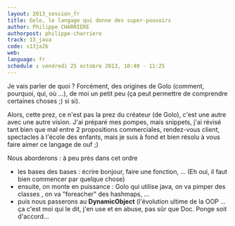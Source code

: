 ```yaml
---
layout: 2013_session_fr
title: Golo, le langage qui donne des super-pouvoirs
author: Philippe CHARRIÈRE
authorpost: philippe-charriere
track: 13_java
code: s13ja2b
web: 
language: fr
schedule : vendredi 25 octobre 2013, 10:40 - 11:25
---
```


Je vais parler de quoi ? Forcément, des origines de Golo (comment, pourquoi, qui, où ...), de moi un petit peu (ça peut permettre de comprendre certaines choses ;) si si).

Alors, cette prez, ce n'est pas la prez du créateur (de Golo), c'est une autre avec une autre vision. J'ai préparé mes pompes, mais snippets, j'ai révisé tant bien que mal entre 2 propositions commerciales, rendez-vous client, spectacles à l'école des enfants, mais je suis à fond et bien résolu à vous faire aimer ce langage de ouf ;) 

Nous aborderons : à peu près dans cet ordre

- les bases des bases : écrire bonjour, faire une fonction, ... (Eh oui, il faut bien commencer par quelque chose)
- ensuite, on monte en puissance : Golo qui utilise java, on va pimper des classes , on va "foreacher" des hashmaps, ...
- puis nous passerons au **DynamicObject** (l'évolution ultime de la OOP ... ça c'est moi qui le dit, j'en use et en abuse, pas sûr que Doc. Ponge soit d'accord...
